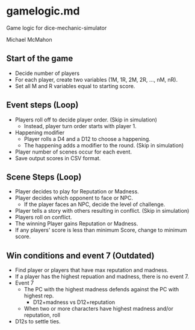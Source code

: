 # gamelogic.md

Game logic for dice-mechanic-simulator

Michael McMahon

## Start of the game

* Decide number of players
* For each player, create two variables (1M, 1R, 2M, 2R, ..., nM, nR).
* Set all M and R variables equal to starting score.

## Event steps (Loop)

* Players roll off to decide player order. (Skip in simulation)
  * Instead, player turn order starts with player 1.
* Happening modifier
  * Player rolls a D4 and a D12 to choose a happening.
  * The happening adds a modifier to the round. (Skip in simulation)
* Player number of scenes occur for each event.
* Save output scores in CSV format.

## Scene Steps (Loop)

* Player decides to play for Reputation or Madness.
* Player decides which opponent to face or NPC.
  * If the player faces an NPC, decide the level of challenge.
* Player tells a story with others resulting in conflict. (Skip in simulation)
* Players roll on conflict.
* The winning Player gains Reputation or Madness.
* If any players' score is less than minimum Score, change to minimum score.

## Win conditions and event 7 (Outdated)

* Find player or players that have max reputation and madness.
* If a player has the highest repuation and madness, there is no event 7.
* Event 7
  * The PC with the highest madness defends against the PC with highest rep.
    * D12+madness vs D12+reputation
  * When two or more characters have highest madness and/or reputation, roll
* D12s to settle ties.
